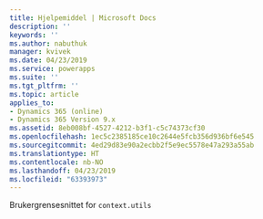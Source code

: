 ```yaml
---
title: Hjelpemiddel | Microsoft Docs
description: ''
keywords: ''
ms.author: nabuthuk
manager: kvivek
ms.date: 04/23/2019
ms.service: powerapps
ms.suite: ''
ms.tgt_pltfrm: ''
ms.topic: article
applies_to:
- Dynamics 365 (online)
- Dynamics 365 Version 9.x
ms.assetid: 8eb008bf-4527-4212-b3f1-c5c74373cf30
ms.openlocfilehash: 1ec5c2385185ce10c2644e5fcb356d936bf6e545
ms.sourcegitcommit: 4ed29d83e90a2ecbb2f5e9ec5578e47a293a55ab
ms.translationtype: HT
ms.contentlocale: nb-NO
ms.lasthandoff: 04/23/2019
ms.locfileid: "63393973"
---
```

Brukergrensesnittet for `context.utils`
